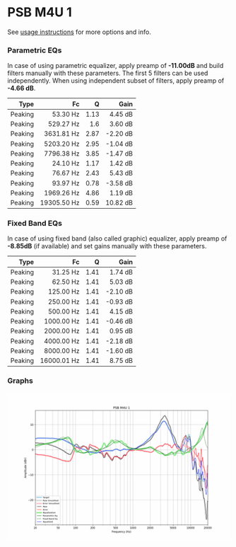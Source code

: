 # PSB M4U 1
See [usage instructions](https://github.com/jaakkopasanen/AutoEq#usage) for more options and info.

### Parametric EQs
In case of using parametric equalizer, apply preamp of **-11.00dB** and build filters manually
with these parameters. The first 5 filters can be used independently.
When using independent subset of filters, apply preamp of **-4.66 dB**.

| Type    | Fc          |    Q | Gain     |
|--------:|------------:|-----:|---------:|
| Peaking | 53.30 Hz    | 1.13 | 4.45 dB  |
| Peaking | 529.27 Hz   | 1.6  | 3.60 dB  |
| Peaking | 3631.81 Hz  | 2.87 | -2.20 dB |
| Peaking | 5203.20 Hz  | 2.95 | -1.04 dB |
| Peaking | 7796.38 Hz  | 3.85 | -1.47 dB |
| Peaking | 24.10 Hz    | 1.17 | 1.42 dB  |
| Peaking | 76.67 Hz    | 2.43 | 5.43 dB  |
| Peaking | 93.97 Hz    | 0.78 | -3.58 dB |
| Peaking | 1969.26 Hz  | 4.86 | 1.19 dB  |
| Peaking | 19305.50 Hz | 0.59 | 10.82 dB |

### Fixed Band EQs
In case of using fixed band (also called graphic) equalizer, apply preamp of **-8.85dB**
(if available) and set gains manually with these parameters.

| Type    | Fc          |    Q | Gain     |
|--------:|------------:|-----:|---------:|
| Peaking | 31.25 Hz    | 1.41 | 1.74 dB  |
| Peaking | 62.50 Hz    | 1.41 | 5.03 dB  |
| Peaking | 125.00 Hz   | 1.41 | -2.10 dB |
| Peaking | 250.00 Hz   | 1.41 | -0.93 dB |
| Peaking | 500.00 Hz   | 1.41 | 4.15 dB  |
| Peaking | 1000.00 Hz  | 1.41 | -0.46 dB |
| Peaking | 2000.00 Hz  | 1.41 | 0.95 dB  |
| Peaking | 4000.00 Hz  | 1.41 | -2.18 dB |
| Peaking | 8000.00 Hz  | 1.41 | -1.60 dB |
| Peaking | 16000.01 Hz | 1.41 | 8.75 dB  |

### Graphs
![](./PSB%20M4U%201.png)